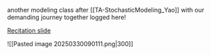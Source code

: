 another modeling class after [[TA-StochasticModeling_Yao]] with our demanding journey together logged here!

[Recitation slide](https://docs.google.com/presentation/d/1UhguwYlibkQKAxMVvg4Gib1XjqoQPPEhm9v1Ql1lZi8/edit?slide=id.p#slide=id.p)

![[Pasted image 20250330090111.png|300]]

